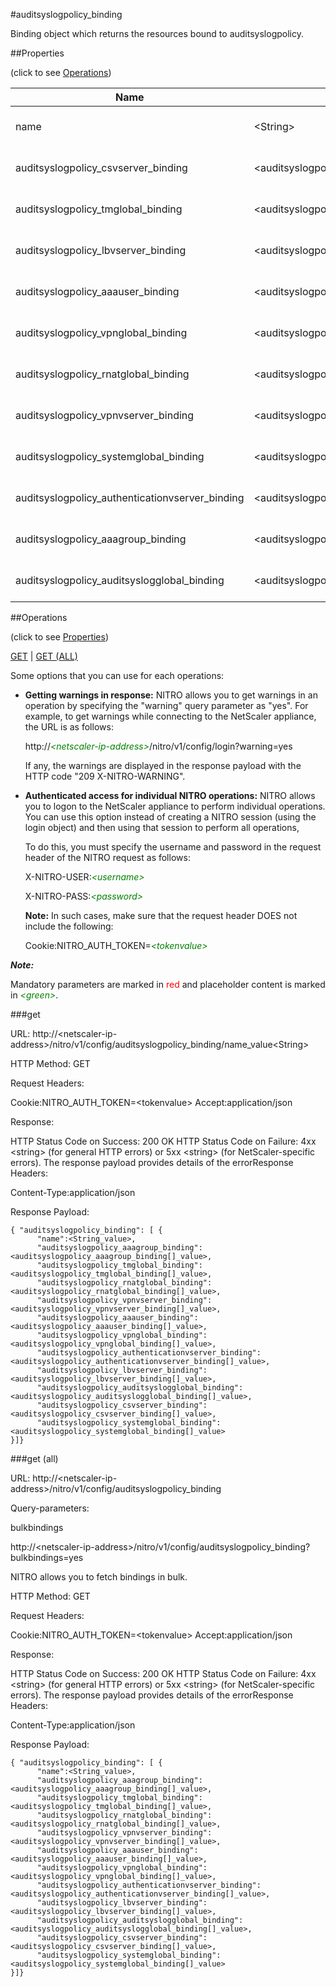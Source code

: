 #auditsyslogpolicy_binding

Binding object which returns the resources bound to auditsyslogpolicy.


##Properties 
<span>(click to see [Operations](#operations))</span>


<table><thead><tr><th>Name</th><th> Data Type</th><th> Permissions</th><th>Description</th></tr></thead><tbody><tr><td>name</td><td>&lt;String></td><td>Read-write</td><td>Name of the policy.&lt;br>Minimum length = 1</td><tr><tr><td>auditsyslogpolicy_csvserver_binding</td><td>&lt;auditsyslogpolicy_csvserver_binding[]></td><td>Read-only</td><td>csvserver that can be bound to auditsyslogpolicy.</td><tr><tr><td>auditsyslogpolicy_tmglobal_binding</td><td>&lt;auditsyslogpolicy_tmglobal_binding[]></td><td>Read-only</td><td>tmglobal that can be bound to auditsyslogpolicy.</td><tr><tr><td>auditsyslogpolicy_lbvserver_binding</td><td>&lt;auditsyslogpolicy_lbvserver_binding[]></td><td>Read-only</td><td>lbvserver that can be bound to auditsyslogpolicy.</td><tr><tr><td>auditsyslogpolicy_aaauser_binding</td><td>&lt;auditsyslogpolicy_aaauser_binding[]></td><td>Read-only</td><td>aaauser that can be bound to auditsyslogpolicy.</td><tr><tr><td>auditsyslogpolicy_vpnglobal_binding</td><td>&lt;auditsyslogpolicy_vpnglobal_binding[]></td><td>Read-only</td><td>vpnglobal that can be bound to auditsyslogpolicy.</td><tr><tr><td>auditsyslogpolicy_rnatglobal_binding</td><td>&lt;auditsyslogpolicy_rnatglobal_binding[]></td><td>Read-only</td><td>rnatglobal that can be bound to auditsyslogpolicy.</td><tr><tr><td>auditsyslogpolicy_vpnvserver_binding</td><td>&lt;auditsyslogpolicy_vpnvserver_binding[]></td><td>Read-only</td><td>vpnvserver that can be bound to auditsyslogpolicy.</td><tr><tr><td>auditsyslogpolicy_systemglobal_binding</td><td>&lt;auditsyslogpolicy_systemglobal_binding[]></td><td>Read-only</td><td>systemglobal that can be bound to auditsyslogpolicy.</td><tr><tr><td>auditsyslogpolicy_authenticationvserver_binding</td><td>&lt;auditsyslogpolicy_authenticationvserver_binding[]></td><td>Read-only</td><td>authenticationvserver that can be bound to auditsyslogpolicy.</td><tr><tr><td>auditsyslogpolicy_aaagroup_binding</td><td>&lt;auditsyslogpolicy_aaagroup_binding[]></td><td>Read-only</td><td>aaagroup that can be bound to auditsyslogpolicy.</td><tr><tr><td>auditsyslogpolicy_auditsyslogglobal_binding</td><td>&lt;auditsyslogpolicy_auditsyslogglobal_binding[]></td><td>Read-only</td><td>auditsyslogglobal that can be bound to auditsyslogpolicy.</td><tr></tbody></table>
##Operations 
<span>(click to see [Properties](#properties))</span>


[GET](#get) | [GET (ALL)](#get-(all))


Some options that you can use for each operations:
<ul><li><p><b>Getting warnings in response:</b> NITRO allows you to get warnings in an operation by specifying the "warning" query parameter as "yes". For example, to get warnings while connecting to the NetScaler appliance, the URL is as follows:</p><p>http://<span style="color:green;font-style:italic;">&lt;netscaler-ip-address&gt;</span>/nitro/v1/config/login?warning=yes</p><p>If any, the warnings are displayed in the response payload with the HTTP code "209 X-NITRO-WARNING".</p></li><li><p><b>Authenticated access for individual NITRO operations:</b> NITRO allows you to logon to the NetScaler appliance to perform individual operations. You can use this option instead of creating a NITRO session (using the login object) and then using that session to perform all operations,</p><p>To do this, you must specify the username and password in the request header of the NITRO request as follows:</p><p>X-NITRO-USER:<span style="color:green;font-style:italic;">&lt;username&gt;</span></p><p>X-NITRO-PASS:<span style="color:green;font-style:italic;">&lt;password&gt;</span></p><p><b>Note:</b> In such cases, make sure that the request header DOES not include the following:</p><p>Cookie:NITRO_AUTH_TOKEN=<span style="color:green;font-style:italic;">&lt;tokenvalue&gt;</span></p></li></ul>



***Note:*** 
Mandatory parameters are marked in <span style="color:#FF0000;">red</span> and placeholder content is marked in <span style="color:green;font-style:italic">&lt;green&gt;</span>.

###get



URL: http://&lt;netscaler-ip-address&gt;/nitro/v1/config/auditsyslogpolicy_binding/name_value&lt;String&gt;
HTTP Method: GET
Request Headers:

Cookie:NITRO_AUTH_TOKEN=&lt;tokenvalue&gt;Accept:application/json

Response:
HTTP Status Code on Success: 200 OKHTTP Status Code on Failure: 4xx &lt;string&gt; (for general HTTP errors) or 5xx &lt;string&gt; (for NetScaler-specific errors). The response payload provides details of the errorResponse Headers:

Content-Type:application/json

Response Payload: ```{ "auditsyslogpolicy_binding": [ {      "name":<String_value>,      "auditsyslogpolicy_aaagroup_binding":<auditsyslogpolicy_aaagroup_binding[]_value>,      "auditsyslogpolicy_tmglobal_binding":<auditsyslogpolicy_tmglobal_binding[]_value>,      "auditsyslogpolicy_rnatglobal_binding":<auditsyslogpolicy_rnatglobal_binding[]_value>,      "auditsyslogpolicy_vpnvserver_binding":<auditsyslogpolicy_vpnvserver_binding[]_value>,      "auditsyslogpolicy_aaauser_binding":<auditsyslogpolicy_aaauser_binding[]_value>,      "auditsyslogpolicy_vpnglobal_binding":<auditsyslogpolicy_vpnglobal_binding[]_value>,      "auditsyslogpolicy_authenticationvserver_binding":<auditsyslogpolicy_authenticationvserver_binding[]_value>,      "auditsyslogpolicy_lbvserver_binding":<auditsyslogpolicy_lbvserver_binding[]_value>,      "auditsyslogpolicy_auditsyslogglobal_binding":<auditsyslogpolicy_auditsyslogglobal_binding[]_value>,      "auditsyslogpolicy_csvserver_binding":<auditsyslogpolicy_csvserver_binding[]_value>,      "auditsyslogpolicy_systemglobal_binding":<auditsyslogpolicy_systemglobal_binding[]_value>}]}```



###get (all)



URL: http://&lt;netscaler-ip-address&gt;/nitro/v1/config/auditsyslogpolicy_binding
Query-parameters:
bulkbindings
http://&lt;netscaler-ip-address&gt;/nitro/v1/config/auditsyslogpolicy_binding?bulkbindings=yes
NITRO allows you to fetch bindings in bulk.



HTTP Method: GET
Request Headers:

Cookie:NITRO_AUTH_TOKEN=&lt;tokenvalue&gt;Accept:application/json

Response:
HTTP Status Code on Success: 200 OKHTTP Status Code on Failure: 4xx &lt;string&gt; (for general HTTP errors) or 5xx &lt;string&gt; (for NetScaler-specific errors). The response payload provides details of the errorResponse Headers:

Content-Type:application/json

Response Payload: ```{ "auditsyslogpolicy_binding": [ {      "name":<String_value>,      "auditsyslogpolicy_aaagroup_binding":<auditsyslogpolicy_aaagroup_binding[]_value>,      "auditsyslogpolicy_tmglobal_binding":<auditsyslogpolicy_tmglobal_binding[]_value>,      "auditsyslogpolicy_rnatglobal_binding":<auditsyslogpolicy_rnatglobal_binding[]_value>,      "auditsyslogpolicy_vpnvserver_binding":<auditsyslogpolicy_vpnvserver_binding[]_value>,      "auditsyslogpolicy_aaauser_binding":<auditsyslogpolicy_aaauser_binding[]_value>,      "auditsyslogpolicy_vpnglobal_binding":<auditsyslogpolicy_vpnglobal_binding[]_value>,      "auditsyslogpolicy_authenticationvserver_binding":<auditsyslogpolicy_authenticationvserver_binding[]_value>,      "auditsyslogpolicy_lbvserver_binding":<auditsyslogpolicy_lbvserver_binding[]_value>,      "auditsyslogpolicy_auditsyslogglobal_binding":<auditsyslogpolicy_auditsyslogglobal_binding[]_value>,      "auditsyslogpolicy_csvserver_binding":<auditsyslogpolicy_csvserver_binding[]_value>,      "auditsyslogpolicy_systemglobal_binding":<auditsyslogpolicy_systemglobal_binding[]_value>}]}```



